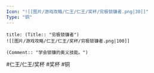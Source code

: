 ```yaml
---
Icon: "![[图片/游戏攻略/仁王/仁王/奖杯/穷极锁镰者.png|30]]"
Type: "铜"
---
```

```ad-common-bronze-trophy
title: (Title:: "穷极锁镰者")
![[图片/游戏攻略/仁王/仁王/奖杯/穷极锁镰者.png|100]]

(Comment:: "学会锁镰的奥义技能。")
```

#仁王/仁王/奖杯 #奖杯 #铜
